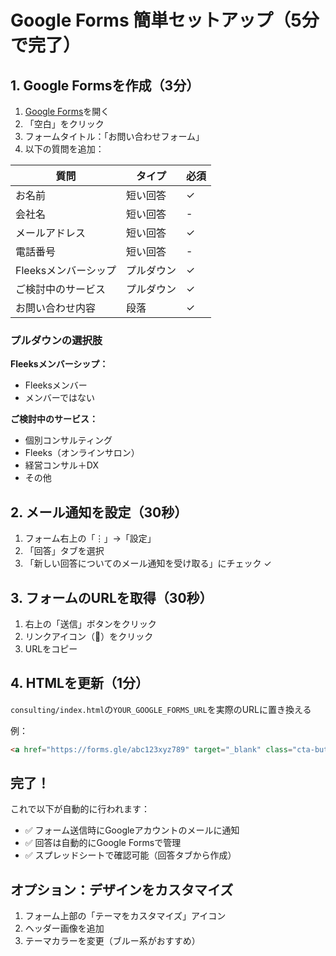 # Google Forms 簡単セットアップ（5分で完了）

## 1. Google Formsを作成（3分）

1. [Google Forms](https://forms.google.com)を開く
2. 「空白」をクリック
3. フォームタイトル：「お問い合わせフォーム」
4. 以下の質問を追加：

| 質問 | タイプ | 必須 |
|------|--------|------|
| お名前 | 短い回答 | ✓ |
| 会社名 | 短い回答 | - |
| メールアドレス | 短い回答 | ✓ |
| 電話番号 | 短い回答 | - |
| Fleeksメンバーシップ | プルダウン | ✓ |
| ご検討中のサービス | プルダウン | ✓ |
| お問い合わせ内容 | 段落 | ✓ |

### プルダウンの選択肢

**Fleeksメンバーシップ：**
- Fleeksメンバー
- メンバーではない

**ご検討中のサービス：**
- 個別コンサルティング
- Fleeks（オンラインサロン）
- 経営コンサル＋DX
- その他

## 2. メール通知を設定（30秒）

1. フォーム右上の「⋮」→「設定」
2. 「回答」タブを選択
3. 「新しい回答についてのメール通知を受け取る」にチェック ✓

## 3. フォームのURLを取得（30秒）

1. 右上の「送信」ボタンをクリック
2. リンクアイコン（🔗）をクリック
3. URLをコピー

## 4. HTMLを更新（1分）

`consulting/index.html`の`YOUR_GOOGLE_FORMS_URL`を実際のURLに置き換える

例：
```html
<a href="https://forms.gle/abc123xyz789" target="_blank" class="cta-button">
```

## 完了！

これで以下が自動的に行われます：
- ✅ フォーム送信時にGoogleアカウントのメールに通知
- ✅ 回答は自動的にGoogle Formsで管理
- ✅ スプレッドシートで確認可能（回答タブから作成）

## オプション：デザインをカスタマイズ

1. フォーム上部の「テーマをカスタマイズ」アイコン
2. ヘッダー画像を追加
3. テーマカラーを変更（ブルー系がおすすめ）